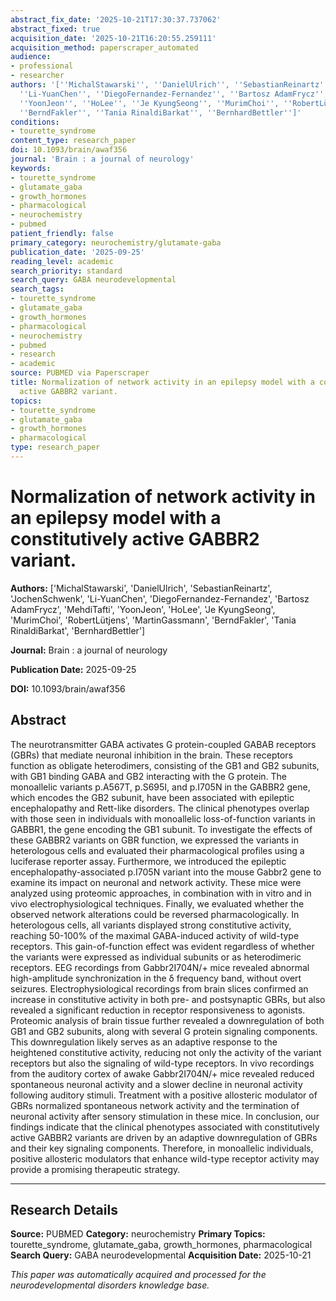 ```yaml
---
abstract_fix_date: '2025-10-21T17:30:37.737062'
abstract_fixed: true
acquisition_date: '2025-10-21T16:20:55.259111'
acquisition_method: paperscraper_automated
audience:
- professional
- researcher
authors: '[''MichalStawarski'', ''DanielUlrich'', ''SebastianReinartz'', ''JochenSchwenk'',
  ''Li-YuanChen'', ''DiegoFernandez-Fernandez'', ''Bartosz AdamFrycz'', ''MehdiTafti'',
  ''YoonJeon'', ''HoLee'', ''Je KyungSeong'', ''MurimChoi'', ''RobertLütjens'', ''MartinGassmann'',
  ''BerndFakler'', ''Tania RinaldiBarkat'', ''BernhardBettler'']'
conditions:
- tourette_syndrome
content_type: research_paper
doi: 10.1093/brain/awaf356
journal: 'Brain : a journal of neurology'
keywords:
- tourette_syndrome
- glutamate_gaba
- growth_hormones
- pharmacological
- neurochemistry
- pubmed
patient_friendly: false
primary_category: neurochemistry/glutamate-gaba
publication_date: '2025-09-25'
reading_level: academic
search_priority: standard
search_query: GABA neurodevelopmental
search_tags:
- tourette_syndrome
- glutamate_gaba
- growth_hormones
- pharmacological
- neurochemistry
- pubmed
- research
- academic
source: PUBMED via Paperscraper
title: Normalization of network activity in an epilepsy model with a constitutively
  active GABBR2 variant.
topics:
- tourette_syndrome
- glutamate_gaba
- growth_hormones
- pharmacological
type: research_paper
---
```


# Normalization of network activity in an epilepsy model with a constitutively active GABBR2 variant.

**Authors:** ['MichalStawarski', 'DanielUlrich', 'SebastianReinartz', 'JochenSchwenk', 'Li-YuanChen', 'DiegoFernandez-Fernandez', 'Bartosz AdamFrycz', 'MehdiTafti', 'YoonJeon', 'HoLee', 'Je KyungSeong', 'MurimChoi', 'RobertLütjens', 'MartinGassmann', 'BerndFakler', 'Tania RinaldiBarkat', 'BernhardBettler']

**Journal:** Brain : a journal of neurology

**Publication Date:** 2025-09-25

**DOI:** 10.1093/brain/awaf356

## Abstract

The neurotransmitter GABA activates G protein-coupled GABAB receptors (GBRs) that mediate neuronal inhibition in the brain. These receptors function as obligate heterodimers, consisting of the GB1 and GB2 subunits, with GB1 binding GABA and GB2 interacting with the G protein. The monoallelic variants p.A567T, p.S695I, and p.I705N in the GABBR2 gene, which encodes the GB2 subunit, have been associated with epileptic encephalopathy and Rett-like disorders. The clinical phenotypes overlap with those seen in individuals with monoallelic loss-of-function variants in GABBR1, the gene encoding the GB1 subunit. To investigate the effects of these GABBR2 variants on GBR function, we expressed the variants in heterologous cells and evaluated their pharmacological profiles using a luciferase reporter assay. Furthermore, we introduced the epileptic encephalopathy-associated p.I705N variant into the mouse Gabbr2 gene to examine its impact on neuronal and network activity. These mice were analyzed using proteomic approaches, in combination with in vitro and in vivo electrophysiological techniques. Finally, we evaluated whether the observed network alterations could be reversed pharmacologically. In heterologous cells, all variants displayed strong constitutive activity, reaching 50-100% of the maximal GABA-induced activity of wild-type receptors. This gain-of-function effect was evident regardless of whether the variants were expressed as individual subunits or as heterodimeric receptors. EEG recordings from Gabbr2I704N/+ mice revealed abnormal high-amplitude synchronization in the δ frequency band, without overt seizures. Electrophysiological recordings from brain slices confirmed an increase in constitutive activity in both pre- and postsynaptic GBRs, but also revealed a significant reduction in receptor responsiveness to agonists. Proteomic analysis of brain tissue further revealed a downregulation of both GB1 and GB2 subunits, along with several G protein signaling components. This downregulation likely serves as an adaptive response to the heightened constitutive activity, reducing not only the activity of the variant receptors but also the signaling of wild-type receptors. In vivo recordings from the auditory cortex of awake Gabbr2I704N/+ mice revealed reduced spontaneous neuronal activity and a slower decline in neuronal activity following auditory stimuli. Treatment with a positive allosteric modulator of GBRs normalized spontaneous network activity and the termination of neuronal activity after sensory stimulation in these mice. In conclusion, our findings indicate that the clinical phenotypes associated with constitutively active GABBR2 variants are driven by an adaptive downregulation of GBRs and their key signaling components. Therefore, in monoallelic individuals, positive allosteric modulators that enhance wild-type receptor activity may provide a promising therapeutic strategy.

---

## Research Details

**Source:** PUBMED
**Category:** neurochemistry
**Primary Topics:** tourette_syndrome, glutamate_gaba, growth_hormones, pharmacological
**Search Query:** GABA neurodevelopmental
**Acquisition Date:** 2025-10-21

*This paper was automatically acquired and processed for the neurodevelopmental disorders knowledge base.*
